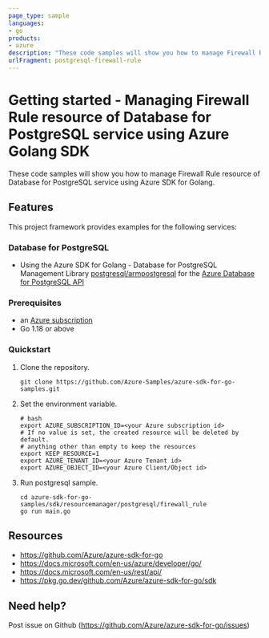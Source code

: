 ```yaml
---
page_type: sample
languages:
- go
products:
- azure
description: "These code samples will show you how to manage Firewall Rule resource of Database for PostgreSQL service using Azure SDK for Golang."
urlFragment: postgresql-firewall-rule
---
```


# Getting started - Managing Firewall Rule resource of Database for PostgreSQL service using Azure Golang SDK

These code samples will show you how to manage Firewall Rule resource of Database for PostgreSQL service using Azure SDK for Golang.

## Features

This project framework provides examples for the following services:

### Database for PostgreSQL
* Using the Azure SDK for Golang - Database for PostgreSQL Management Library [postgresql/armpostgresql](https://pkg.go.dev/github.com/Azure/azure-sdk-for-go/sdk/resourcemanager/postgresql/armpostgresql) for the [Azure Database for PostgreSQL API](https://docs.microsoft.com/en-us/rest/api/postgresql/)

### Prerequisites
* an [Azure subscription](https://azure.microsoft.com)
* Go 1.18 or above

### Quickstart

1. Clone the repository.

    ```
    git clone https://github.com/Azure-Samples/azure-sdk-for-go-samples.git
    ```
2. Set the environment variable.

   ```
   # bash
   export AZURE_SUBSCRIPTION_ID=<your Azure subscription id> 
   # If no value is set, the created resource will be deleted by default.
   # anything other than empty to keep the resources
   export KEEP_RESOURCE=1 
   export AZURE_TENANT_ID=<your Azure Tenant id>          
   export AZURE_OBJECT_ID=<your Azure Client/Object id> 
   ```

3. Run postgresql sample.

    ```
    cd azure-sdk-for-go-samples/sdk/resourcemanager/postgresql/firewall_rule
    go run main.go
    ```
   
## Resources

- https://github.com/Azure/azure-sdk-for-go
- https://docs.microsoft.com/en-us/azure/developer/go/
- https://docs.microsoft.com/en-us/rest/api/
- https://pkg.go.dev/github.com/Azure/azure-sdk-for-go/sdk

## Need help?

Post issue on Github (https://github.com/Azure/azure-sdk-for-go/issues)
